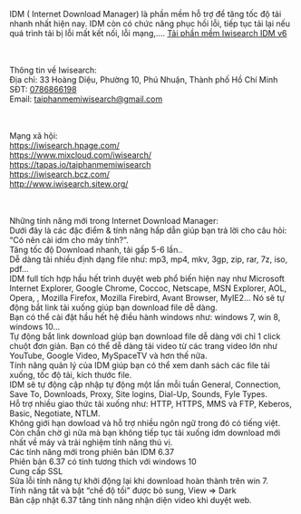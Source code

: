 IDM ( Internet Download Manager) là phần mềm hỗ trợ để tăng tốc độ tải nhanh nhất hiện nay. IDM còn có chức năng phục hồi lỗi, tiếp tục tải lại nếu quá trình tải bị lỗi mất kết nối, lỗi mạng,…. <a href="http://iwisearch.com/">Tải phần mềm Iwisearch IDM v6</a>

<br><br>Thông tin về Iwisearch:
<br>Địa chỉ: 33 Hoàng Diệu, Phường 10, Phú Nhuận, Thành phố Hồ Chí Minh
<br>SĐT: <a href="0786866198">0786866198</a>
<br>Email: <a href="taiphanmemiwisearch@gmail.com">taiphanmemiwisearch@gmail.com</a>

<br><br>Mạng xã hội:
<br>https://iwisearch.hpage.com/
<br>https://www.mixcloud.com/iwisearch/
<br>https://tapas.io/taiphanmemiwisearch
<br>https://iwisearch.bcz.com/
<br>http://www.iwisearch.sitew.org/

<br><br>Những tính năng mới trong Internet Download Manager:
<br>Dưới đây là các đặc điểm & tính năng hấp dẫn giúp bạn trả lời cho câu hỏi: “Có nên cài idm cho máy tính?”.
<br>Tăng tốc độ Download nhanh, tải gấp  5-6 lần..
<br>Dễ dàng tải nhiều định dạng file  như: mp3, mp4, mkv, 3gp, zip, rar, 7z, iso, pdf… 
<br>IDM full tích hợp hầu hết trình duyệt web phổ biến hiện nay như Microsoft Internet Explorer, Google Chrome, Coccoc, Netscape, MSN Explorer, AOL, Opera, , Mozilla Firefox, Mozilla Firebird, Avant Browser, MyIE2… Nó sẽ tự động bắt link tải xuống giúp bạn download file dễ dàng.
<br>Bạn có thể cài đặt hầu hết hệ điều hành windows như: windows 7, win 8, windows 10…
<br>Tự động bắt link download giúp bạn download file dễ dàng với chỉ 1 click chuột đơn giản. Bạn có thể dễ dàng tải video từ các trang video lớn như YouTube, Google Video, MySpaceTV và hơn thế nữa.
<br>Tính năng quản lý của IDM giúp bạn có thể xem danh sách các file tải xuống, tốc độ tải, kích thước file.
<br>IDM sẽ tự động cập nhập tự động một lần mỗi tuần General, Connection, Save To, Downloads, Proxy, Site logins, Dial-Up, Sounds, Fyle Types.
<br>Hỗ trợ nhiều giao thức tải xuống như: HTTP, HTTPS, MMS và FTP, Keberos, Basic, Negotiate, NTLM.
<br>Không giới hạn dowload và hỗ trợ nhiều ngôn ngữ trong đó có tiếng việt.
<br>Còn chần chờ gì nữa mà bạn không tiếp tục tải xuống idm download mới nhất về máy và trải nghiệm tính năng thú vị.
<br>Các tính năng mới trong phiên bản IDM 6.37
<br>Phiên bản 6.37   có tính tương thích với windows 10
<br>Cung cấp SSL 
<br>Sửa lỗi tính năng tự khởi động lại khi download hoàn thành trên win 7.
<br>Tính năng tắt và bật “chế độ tối” được bỏ sung, View => Dark
<br>Bản cập nhật 6.37 tăng tính năng nhận diện video khi duyệt web.
